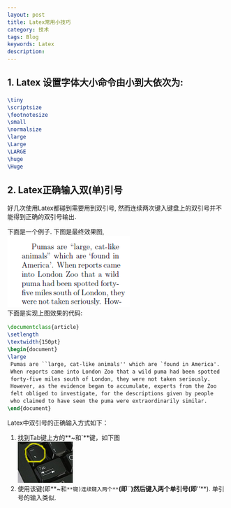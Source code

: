 ```yaml
---
layout: post
title: Latex常用小技巧
category: 技术
tags: Blog
keywords: Latex
description: 
---
```


## 1. Latex 设置字体大小命令由小到大依次为:  
```tex
\tiny
\scriptsize
\footnotesize
\small 
\normalsize
\large
\Large
\LARGE
\huge
\Huge
```

## 2. Latex正确输入双(单)引号
好几次使用Latex都碰到需要用到双引号, 然而连续两次键入键盘上的双引号并不能得到正确的双引号输出.

下面是一个例子. 下图是最终效果图,  
![pix2](/assets/img/tech/latex/double-quote-mark-example.png)   
下面是实现上图效果的代码:  
```tex
\documentclass{article}
\setlength
\textwidth{150pt}
\begin{document}
\large
 Pumas are ``large, cat-like animals'' which are `found in America'. 
 When reports came into London Zoo that a wild puma had been spotted 
 forty-five miles south of London, they were not taken seriously. 
 However, as the evidence began to accumulate, experts from the Zoo 
 felt obliged to investigate, for the descriptions given by people 
 who claimed to have seen the puma were extraordinarily similar. 
\end{document}
```

Latex中双引号的正确输入方式如下：  

1. 找到Tab键上方的**~和`**键，如下图  
![pix1](/assets/img/tech/latex/double-quote-mark.jpg)
2. 使用该键(即**~和`**键)连续键入两个**`**(即**``**)然后键入两个单引号(即**''**). 单引号的输入类似.  
